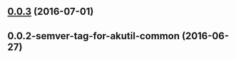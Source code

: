 <a name="0.0.3"></a>
## [0.0.3](https://aui-team-bot/https://bitbucket.org/atlassian/atlaskit-spike/compare/0.0.2-semver-tag-for-akutil-common...v0.0.3) (2016-07-01)



<a name="0.0.2-semver-tag-for-akutil-common"></a>
## 0.0.2-semver-tag-for-akutil-common (2016-06-27)



